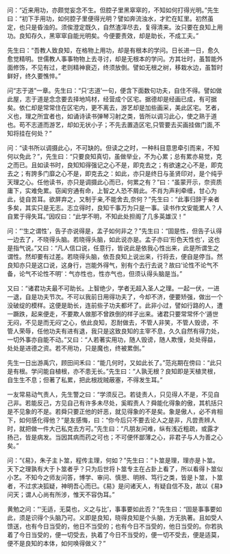 问：“近来用功，亦颇觉妄念不生。但腔子里黑窣窣的，不知如何打得光明。”先生曰：“初下手用功，如何腔子里便得光明？譬如奔流浊水，才贮在缸里。初然虽定，也只是昏浊的。须俟澄定既久，自然渣滓尽去，复得清来。汝只要在良知上用功。良知存久，黑窣窣自能光明矣。今便要责效，却是助长，不成工夫。”

先生曰：“吾教人致良知，在格物上用功，却是有根本的学问。日长进一日，愈久愈觉精明。世儒教人事事物物上去寻讨，却是无根本的学问。方其壮时，虽暂能外面修饰，不见有过，老则精神衰迈，终须放倒。譬如无根之树，移栽水边，虽暂时鲜好，终久要憔悴。”

问“志于道”一章。先生曰：“只‘志道’一句，便含下面数句功夫，自住不得。譬如做此屋，志于道是念念要去择地鸠材，经营成个区宅。据德却是经画已成，有可据矣。依仁却是常常住在区宅内，更不离去，游艺却是加些画采，美此区宅。艺者，义也，理之所宜者也，如诵诗读书弹琴习射之类，皆所以调习此心，使之熟于道也。苟不志道而游艺，却如无状小子；不先去置造区宅,只管要去买画挂做门面,不知将挂在何处？”

问：“读书所以调摄此心，不可缺的。但读之之时，一种科目意思牵引而来，不知何以免此？”，先生曰：“只要良知真切，虽做举业，不为心累；总有累亦易觉，克之而已。且如读书时，良知知得强记之心不是，即克去之；有欲速之心不是，即克去之；有誇多门靡之心不是，即克去之：如此，亦只是终日与圣贤印对，是个纯乎天理之心。任他读书，亦只是调摄此心而已，何累之有？”曰：“虽蒙开示，奈资质庸下，实难免累。窃闻穷通有命，上智之人恐不屑此。不肖为声利牵缠，甘心为此，徒自苦耳。欲屏弃之，又制于亲,不能舍去,奈何？”先生曰：“此事归辞于亲者多矣，其实只是无志。志立得时，良知千事万为只是一事。读书作文安能累人？人自累于得失耳。”因叹曰：“此学不明，不知此处担阁了几多英雄汉！”

问：“‘生之谓性’，告子亦说得是，孟子如何非之？”先生曰：“固是性，但告子认得一边去了，不晓得头脑。若晓得头脑，如此说亦是。孟子亦曰‘形色天性也’，这也是指气说。”又曰：“凡人信口说，任意行，皆说此是依我心性出来，此是所谓生之谓性。然却要有过差。若晓得头脑，依吾良知上说出来，行将去，便自是停当。然良知亦只是这口说，这身行，岂能外得气，别有个去行去说？故曰‘论性不论气不备，论气不论性不明’：气亦性也，性亦气也，但须认得头脑是当。”

又曰：“诸君功夫最不可助长。上智绝少，学者无超入圣人之理。一起一伏，一进一退，自是功夫节次。不可以我前日用得功夫了，今却不济，便要矫强，做出一个没破绽的模样。这便是助长，连前些子功夫都坏了。此非小过，譬如行路的人，遭一蹶跌，起来便走，不要欺人做那不曾跌倒的样子出来。诸君只要常常怀个‘遁世无闷，不见是而无闷’之心，依此良知，忍耐做去，不管人非笑，不管人毁谤，不管人荣辱，任他功夫有进有退，我只是这致良知的主宰不息，久久自然有得力处，一切外事亦自能不动。”又曰：“人若著实用功，随人毁谤，随人欺慢，处处得益，处处是进德之资。若不用功，只是魔也，终被累倒。”

先生一日出游禹穴，顾田间禾曰：“能几何时，又如此长了。”范兆期在傍曰：“此只是有根。学问能自植根，亦不患无长。”先生曰：“人孰无根？良知即是天植灵根，自生生不息；但著了私累，把此根戕贼蔽塞，不得发生耳。”

一友常易动气责人，先生警之曰：“学须反己。若徒责人，只见得人不是，不见自己非。若能反己，方见自己有许多未尽处，奚暇责人？舜能化得象的傲，其机括只是不见象的不是。若舜只要正他的奸恶，就见得象的不是矣。象是傲人，必不肯相下，如何感化得他？”是友感悔，曰：“你今后只不要去论人之是非，凡尝责辨人时，就把做一件大己私克去方可。”先生曰：“凡朋友问难，纵有浅近粗疏，或露才扬己，皆是病发。当因其病而药之可也；不可便怀鄙薄之心，非君子与人为善之心矣。”

问：“《易》，朱子主卜筮，程传主理，何如？”先生曰：“卜筮是理，理亦是卜筮。天下之理孰有大于卜筮者乎？只为后世将卜筮专主在占卦上看了，所以看得卜筮似小艺。不知今之师友问答，博学、审问、慎思、明辨、笃行之类，皆是卜筮，卜筮者，不过求决狐疑，神明吾心而已。《易》是问诸天人，有疑自信不及，故以《易》问天；谓人心尚有所涉，惟天不容伪耳。”

黄勉之问：“‘无适，无莫也，义之与比’，事事要如此否？”先生曰：“固是事事要如此，须是识得个头脑乃可。义即是良知，晓得良知是个头脑，方无执著。且如受人馈送，也有今日当受的，他日不当受的；也有今日不当受的，他日当受的。你若执着了今日当受的，便一切受去，执着了今日不当受的，便一切不受去，便是适莫，便不是良知的本体，如何唤得做义？”